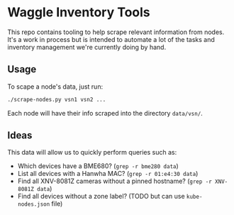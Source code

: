 # Waggle Inventory Tools

This repo contains tooling to help scrape relevant information from nodes. It's
a work in process but is intended to automate a lot of the tasks and inventory
management we're currently doing by hand.

## Usage

To scape a node's data, just run:

```sh
./scrape-nodes.py vsn1 vsn2 ...
```

Each node will have their info scraped into the directory `data/vsn/`.

## Ideas

This data will allow us to quickly perform queries such as:

- Which devices have a BME680? (`grep -r bme280 data`)
- List all devices with a Hanwha MAC? (`grep -r 01:e4:30 data`)
- Find all XNV-8081Z cameras without a pinned hostname?
  (`grep -r XNV-8081Z data`)
- Find all devices without a zone label? (TODO but can use `kube-nodes.json`
  file)
